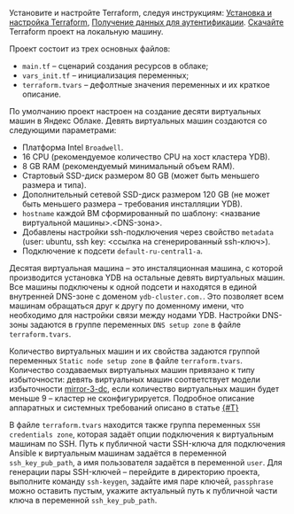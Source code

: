 Установите и настройте Terraform, следуя инструкциям: [Установка и настройка Terraform](https://cloud.yandex.ru/ru/docs/ydb/terraform/install#terraform-install-on-dif-os), [Получение данных для аутентификации](https://cloud.yandex.ru/ru/docs/ydb/terraform/credentials). [Скачайте](https://github.com/ydb-platform/ydb-terraform/) Terraform проект на локальную машину.

Проект состоит из трех основных файлов:
* `main.tf` – сценарий создания ресурсов в облаке;
* `vars_init.tf` – инициализация переменных;
* `terraform.tvars` – дефолтные значения переменных и их краткое описание.

По умолчанию проект настроен на создание десяти виртуальных машин в Яндекс Облаке. Девять виртуальных машин создаются со следующими параметрами: 
* Платформа Intel `Broadwell`.
* 16 CPU (рекомендуемое количество CPU на хост кластера YDB).
* 8 GB RAM (рекомендуемый минимальный объем RAM).
* Стартовый SSD-диск размером 80 GB (может быть меньшего размера и типа).
* Дополнительный сетевой SSD-диск размером 120 GB (не может быть меньшего размера – требования инсталляции YDB).
* `hostname` каждой ВМ сформированный по шаблону: <название виртуальной машины>.<DNS-зона>.
* Добавлены настройки ssh-подключения через свойство `metadata` (user: ubuntu, ssh key: <ссылка на сгенерированный ssh-ключ>).
* Подключение к подсети `default-ru-central1-a`.

Десятая виртуальная машина – это инсталяционная машина, с которой производится установка YDB на остальные девять виртуальных машин. Все машины подключены к одной подсети и находятся в единой внутренней DNS-зоне с доменом `ydb-cluster.com.`. Это позволяет всем машинам обращаться друг к другу по доменному имени, что необходимо для настройки связи между нодами YDB. Настройки DNS-зоны задаются в группе переменных `DNS setup zone` в файле `terraform.tvars`.

Количество виртуальных машин и их свойства задаются группой переменных `Static node setup zone` в файле `terraform.tvars`. Количество создаваемых виртуальных машин привязано к типу избыточности: девять виртуальных машин соответствует модели избыточности [mirror-3-dc](../../../cluster/topology.md), если количество виртуальных машин будет меньше 9 – кластер не сконфигурируется. Подробное описание аппаратных и системных требований описано в статье [{#T}](../../../cluster/system-requirements.md)

В файле `terraform.tvars` находится также группа переменных `SSH credentials zone`, которая задаёт опции подключения к виртуальным машинам по SSH. Путь к публичной части SSH-ключа для подключения Ansible к виртуальным машинам задаётся в переменной `ssh_key_pub_path`, а имя пользователя задаётся в переменной `user`. Для генерации пары SSH-ключей – перейдите в директорию проекта, выполните команду `ssh-keygen`, задайте имя паре ключей, `passphrase` можно оставить пустым, укажите актуальный путь к публичной части ключа в переменной `ssh_key_pub_path`.